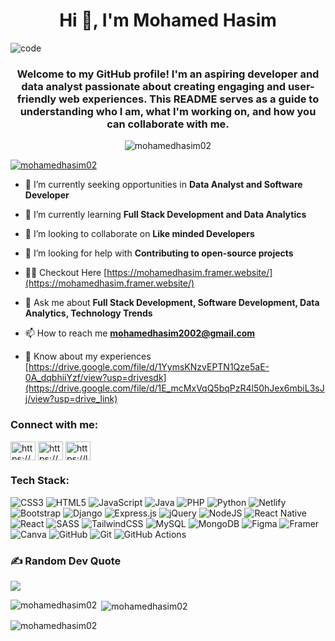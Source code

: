 <h1 align="center">Hi 👋, I'm Mohamed Hasim</h1>

![code](https://github.com/user-attachments/assets/9ae3cd6e-a1a6-4e8e-badb-1c410e1bf8e2)

<h3 align="center">Welcome to my GitHub profile! I'm an aspiring developer and data analyst passionate about creating engaging and user-friendly web experiences. This README serves as a guide to understanding who I am, what I'm working on, and how you can collaborate with me.</h3>

<p align="center"> <img src="https://komarev.com/ghpvc/?username=mohamedhasim02&label=Profile%20views&color=0e75b6&style=flat" alt="mohamedhasim02" /> </p>

<p align="left"> <a href="https://github.com/ryo-ma/github-profile-trophy"><img src="https://github-profile-trophy.vercel.app/?username=mohamedhasim02" alt="mohamedhasim02" /></a> </p>

- 🔭 I’m currently seeking opportunities in **Data Analyst and Software Developer**

- 🌱 I’m currently learning **Full Stack Development and Data Analytics**

- 👯 I’m looking to collaborate on **Like minded Developers**

- 🤝 I’m looking for help with **Contributing to open-source projects**

- 👨‍💻 Checkout Here [https://mohamedhasim.framer.website/](https://mohamedhasim.framer.website/)

- 💬 Ask me about **Full Stack Development, Software Development, Data Analytics, Technology Trends**

- 📫 How to reach me **mohamedhasim2002@gmail.com**

- 📄 Know about my experiences [https://drive.google.com/file/d/1YymsKNzvEPTN1Qze5aE-0A_dqbhiiYzf/view?usp=drivesdk](https://drive.google.com/file/d/1E_mcMxVqQ5bqPzR4l50hJex6mbiL3sJj/view?usp=drive_link)

<h3 align="left">Connect with me:</h3>
<p align="left">
<a href="https://codepen.io/https://codepen.io/mohamed-hasim" target="blank"><img align="center" src="https://raw.githubusercontent.com/rahuldkjain/github-profile-readme-generator/master/src/images/icons/Social/codepen.svg" alt="https://codepen.io/mohamed-hasim" height="30" width="40" /></a>
<a href="https://linkedin.com/in/https://www.linkedin.com/in/mohamed-hasim-n-a6ab8024b" target="blank"><img align="center" src="https://raw.githubusercontent.com/rahuldkjain/github-profile-readme-generator/master/src/images/icons/Social/linked-in-alt.svg" alt="https://www.linkedin.com/in/mohamed-hasim-n-a6ab8024b" height="30" width="40" /></a>
<a href="https://www.leetcode.com/https://leetcode.com/u/mohamedhasim02/" target="blank"><img align="center" src="https://raw.githubusercontent.com/rahuldkjain/github-profile-readme-generator/master/src/images/icons/Social/leet-code.svg" alt="https://leetcode.com/u/mohamedhasim02/" height="30" width="40" /></a>
</p>

<h3 align="left">Tech Stack:</h3>

![CSS3](https://img.shields.io/badge/css3-%231572B6.svg?style=flat&logo=css3&logoColor=white) ![HTML5](https://img.shields.io/badge/html5-%23E34F26.svg?style=flat&logo=html5&logoColor=white) ![JavaScript](https://img.shields.io/badge/javascript-%23323330.svg?style=flat&logo=javascript&logoColor=%23F7DF1E) ![Java](https://img.shields.io/badge/java-%23ED8B00.svg?style=flat&logo=openjdk&logoColor=white) ![PHP](https://img.shields.io/badge/php-%23777BB4.svg?style=flat&logo=php&logoColor=white) ![Python](https://img.shields.io/badge/python-3670A0?style=flat&logo=python&logoColor=ffdd54) ![Netlify](https://img.shields.io/badge/netlify-%23000000.svg?style=flat&logo=netlify&logoColor=#00C7B7) ![Bootstrap](https://img.shields.io/badge/bootstrap-%238511FA.svg?style=flat&logo=bootstrap&logoColor=white) ![Django](https://img.shields.io/badge/django-%23092E20.svg?style=flat&logo=django&logoColor=white) ![Express.js](https://img.shields.io/badge/express.js-%23404d59.svg?style=flat&logo=express&logoColor=%2361DAFB) ![jQuery](https://img.shields.io/badge/jquery-%230769AD.svg?style=flat&logo=jquery&logoColor=white) ![NodeJS](https://img.shields.io/badge/node.js-6DA55F?style=flat&logo=node.js&logoColor=white) ![React Native](https://img.shields.io/badge/react_native-%2320232a.svg?style=flat&logo=react&logoColor=%2361DAFB) ![React](https://img.shields.io/badge/react-%2320232a.svg?style=flat&logo=react&logoColor=%2361DAFB) ![SASS](https://img.shields.io/badge/SASS-hotpink.svg?style=flat&logo=SASS&logoColor=white) ![TailwindCSS](https://img.shields.io/badge/tailwindcss-%2338B2AC.svg?style=flat&logo=tailwind-css&logoColor=white) ![MySQL](https://img.shields.io/badge/mysql-4479A1.svg?style=flat&logo=mysql&logoColor=white) ![MongoDB](https://img.shields.io/badge/MongoDB-%234ea94b.svg?style=flat&logo=mongodb&logoColor=white) ![Figma](https://img.shields.io/badge/figma-%23F24E1E.svg?style=flat&logo=figma&logoColor=white) ![Framer](https://img.shields.io/badge/Framer-black?style=flat&logo=framer&logoColor=blue) ![Canva](https://img.shields.io/badge/Canva-%2300C4CC.svg?style=flat&logo=Canva&logoColor=white) ![GitHub](https://img.shields.io/badge/github-%23121011.svg?style=flat&logo=github&logoColor=white) ![Git](https://img.shields.io/badge/git-%23F05033.svg?style=flat&logo=git&logoColor=white) ![GitHub Actions](https://img.shields.io/badge/github%20actions-%232671E5.svg?style=flat&logo=githubactions&logoColor=white)

### ✍️ Random Dev Quote
![](https://quotes-github-readme.vercel.app/api?type=horizontal&theme=radical)

<p><img align="left" src="https://github-readme-stats.vercel.app/api/top-langs?username=mohamedhasim02&show_icons=true&locale=en&layout=compact" alt="mohamedhasim02" /></p>

<p>&nbsp;<img align="center" src="https://github-readme-stats.vercel.app/api?username=mohamedhasim02&show_icons=true&locale=en" alt="mohamedhasim02" /></p>

<p><img align="center" src="https://github-readme-streak-stats.herokuapp.com/?user=mohamedhasim02&" alt="mohamedhasim02" /></p>
